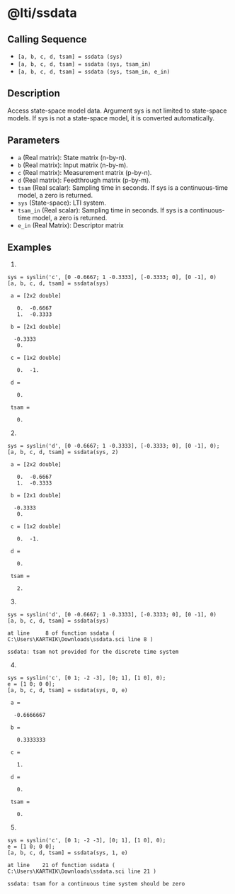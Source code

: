 # @lti/ssdata

## Calling Sequence
- `[a, b, c, d, tsam] = ssdata (sys)`
- `[a, b, c, d, tsam] = ssdata (sys, tsam_in)`
- `[a, b, c, d, tsam] = ssdata (sys, tsam_in, e_in)`

## Description
Access state-space model data. Argument sys is not limited to state-space models. If sys is not a state-space model, it is converted automatically.

## Parameters
- `a` (Real matrix): State matrix (n-by-n).
- `b` (Real matrix): Input matrix (n-by-m).
- `c` (Real matrix): Measurement matrix (p-by-n).
- `d` (Real matrix): Feedthrough matrix (p-by-m).
- `tsam` (Real scalar): Sampling time in seconds. If sys is a continuous-time model, a zero is returned.
- `sys` (State-space): LTI system.
- `tsam_in` (Real scalar): Sampling time in seconds. If sys is a continuous-time model, a zero is returned.
- `e_in` (Real Matrix): Descriptor matrix

## Examples
1.
```
sys = syslin('c', [0 -0.6667; 1 -0.3333], [-0.3333; 0], [0 -1], 0)
[a, b, c, d, tsam] = ssdata(sys)
```
```
 a = [2x2 double]

   0.  -0.6667
   1.  -0.3333

 b = [2x1 double]

  -0.3333
   0.

 c = [1x2 double]

   0.  -1.

 d = 

   0.

 tsam = 

   0.
```

2.
```
sys = syslin('d', [0 -0.6667; 1 -0.3333], [-0.3333; 0], [0 -1], 0);
[a, b, c, d, tsam] = ssdata(sys, 2)
```
```
 a = [2x2 double]

   0.  -0.6667
   1.  -0.3333

 b = [2x1 double]

  -0.3333
   0.

 c = [1x2 double]

   0.  -1.

 d = 

   0.

 tsam = 

   2.
```

3.
```
sys = syslin('d', [0 -0.6667; 1 -0.3333], [-0.3333; 0], [0 -1], 0)
[a, b, c, d, tsam] = ssdata(sys)
```
```
at line     8 of function ssdata ( C:\Users\KARTHIK\Downloads\ssdata.sci line 8 )

ssdata: tsam not provided for the discrete time system
```

4.
```
sys = syslin('c', [0 1; -2 -3], [0; 1], [1 0], 0);
e = [1 0; 0 0];
[a, b, c, d, tsam] = ssdata(sys, 0, e)
```
```
 a = 

  -0.6666667

 b = 

   0.3333333

 c = 

   1.

 d = 

   0.

 tsam = 

   0.
```

5.
```
sys = syslin('c', [0 1; -2 -3], [0; 1], [1 0], 0);
e = [1 0; 0 0];
[a, b, c, d, tsam] = ssdata(sys, 1, e)
```
```
at line    21 of function ssdata ( C:\Users\KARTHIK\Downloads\ssdata.sci line 21 )

ssdata: tsam for a continuous time system should be zero
```

